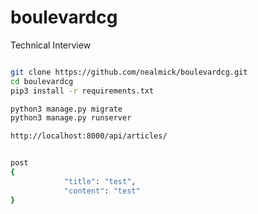 # boulevardcg
Technical Interview 

```Bash

git clone https://github.com/nealmick/boulevardcg.git
cd boulevardcg
pip3 install -r requirements.txt

python3 manage.py migrate
python3 manage.py runserver 

http://localhost:8000/api/articles/


post
{
            "title": "test",
            "content": "test"
}
```
